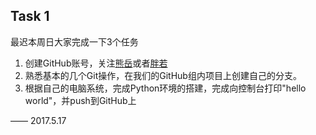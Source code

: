 ## Task 1

最迟本周日大家完成一下3个任务  

1. 创建GitHub账号，关注[熊岳](https://github.com/UrsusMountain)或者[胖若](https://github.com/wanqingrongruo)
2. 熟悉基本的几个Git操作，在我们的GitHub组内项目上创建自己的分支。
3. 根据自己的电脑系统，完成Python环境的搭建，完成向控制台打印"hello world"，并push到GitHub上

—— 2017.5.17